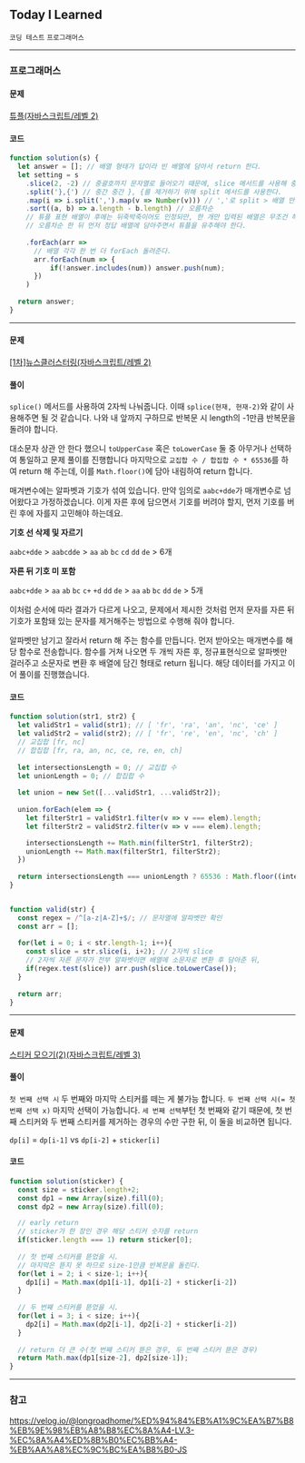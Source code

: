 ## Today I Learned

<code>코딩 테스트</code> <code>프로그래머스</code>

---

### 프로그래머스

#### 문제

[튜플(자바스크립트/레벨 2)](https://school.programmers.co.kr/learn/courses/30/lessons/43165)

#### 코드

```js
function solution(s) {
  let answer = []; // 배열 형태가 답이라 빈 배열에 담아서 return 한다.
  let setting = s
    .slice(2, -2) // 중괄호까지 문자열로 들어오기 때문에, slice 메서드를 사용해 중괄호를 제거하고,
    .split('},{') // 중간 중간 }, {를 제거하기 위해 split 메서드를 사용한다.
    .map(i => i.split(',').map(v => Number(v))) // ','로 split > 배열 만든 후 문자열 > 숫자로 형변환
    .sort((a, b) => a.length - b.length) // 오름차순
    // 튜플 표현 배열이 후에는 뒤죽박죽이어도 인정되만, 한 개만 입력된 배열은 무조건 해당 튜플의 첫 스타트이기 때문에,
    // 오름차순 한 뒤 먼저 정답 배열에 담아주면서 튜플을 유추해야 한다.
    
    .forEach(arr =>
      // 배열 각각 한 번 더 forEach 돌려준다.
      arr.forEach(num => {
          if(!answer.includes(num)) answer.push(num);
      })
    )
  
  return answer;
}
```

---

#### 문제

[[1차]뉴스클러스터링(자바스크립트/레벨 2)](https://school.programmers.co.kr/learn/courses/30/lessons/17677)

#### 풀이

<code>splice()</code> 메서드를 사용하여 2자씩 나눠줍니다.
이때 <code>splice(현재, 현재-2)</code>와 같이 사용해주면 될 것 같습니다.
나와 내 앞까지 구하므로 반복문 시 length의 -1만큼 반복문을 돌려야 합니다.

대소문자 상관 안 한다 했으니 <code>toUpperCase</code> 혹은 <code>toLowerCase</code> 둘 중 아무거나 선택하여 통일하고 문제 풀이를 진행합니다
마지막으로 <code>교집합 수 / 합집합 수 * 65536</code>를 하여 return 해 주는데, 이를 <code>Math.floor()</code>에 담아 내림하여 return 합니다.

매겨변수에는 알파벳과 기호가 섞여 있습니다. 만약 임의로 <code>aabc+dde</code>가 매개변수로 넘어왔다고 가정하겠습니다.
이게 자른 후에 담으면서 기호를 버려야 할지, 먼저 기호를 버린 후에 자를지 고민해야 하는데요.

**기호 선 삭제 및 자르기**

<code>aabc+dde</code> > <code>aabcdde</code> > <code>aa</code> <code>ab</code> <code>bc</code> <code>cd</code> <code>dd</code> <code>de</code> > 6개

**자른 뒤 기호 미 포함**

<code>aabc+dde</code> > <code>aa</code> <code>ab</code> <code>bc</code> <code>c+</code> <code>+d</code> <code>dd</code> <code>de</code> > <code>aa</code> <code>ab</code> <code>bc</code> <code>dd</code> <code>de</code> > 5개

이처럼 순서에 따라 결과가 다르게 나오고, 문제에서 제시한 것처럼 먼저 문자를 자른 뒤 기호가 포함돼 있는 문자를 제거해주는 방법으로 수행해 줘야 합니다.

알파벳만 남기고 잘라서 return 해 주는 함수를 만듭니다. 먼저 받아오는 매개변수를 해당 함수로 전송합니다. 함수를 거쳐 나오면 두 개씩 자른 후, 정규표현식으로 알파벳만 걸러주고 소문자로 변환 후 배열에 담긴 형태로 return 됩니다. 해당 데이터를 가지고 이어 풀이를 진행했습니다.

#### 코드

```js
function solution(str1, str2) {
  let validStr1 = valid(str1); // [ 'fr', 'ra', 'an', 'nc', 'ce' ]
  let validStr2 = valid(str2); // [ 'fr', 're', 'en', 'nc', 'ch' ]
  // 교집합 [fr, nc]
  // 합칩합 [fr, ra, an, nc, ce, re, en, ch]
  
  let intersectionsLength = 0; // 교집합 수
  let unionLength = 0; // 합집합 수
  
  let union = new Set([...validStr1, ...validStr2]);
  
  union.forEach(elem => {
    let filterStr1 = validStr1.filter(v => v === elem).length;
    let filterStr2 = validStr2.filter(v => v === elem).length;

    intersectionsLength += Math.min(filterStr1, filterStr2);
    unionLength += Math.max(filterStr1, filterStr2);
  })
  
  return intersectionsLength === unionLength ? 65536 : Math.floor((intersectionsLength/unionLength)*65536);
}


function valid(str) {
  const regex = /^[a-z|A-Z]+$/; // 문자열에 알파벳만 확인
  const arr = [];
  
  for(let i = 0; i < str.length-1; i++){
    const slice = str.slice(i, i+2); // 2자씩 slice
    // 2자씩 자른 문자가 전부 알파벳이면 배열에 소문자로 변환 후 담아준 뒤,
    if(regex.test(slice)) arr.push(slice.toLowerCase());
  }
  
  return arr;
}
```

---

#### 문제

[스티커 모으기(2)(자바스크립트/레벨 3)](https://school.programmers.co.kr/learn/courses/30/lessons/12971)

#### 풀이

<code>첫 번째 선택 시</code> 두 번째와 마지막 스티커를 떼는 게 불가능 합니다.
<code>두 번째 선택 시(= 첫 번째 선택 x)</code> 마지막 선택이 가능합니다.
<code>세 번째 선택</code>부턴 첫 번째와 같기 때문에, 첫 번째 스티커와 두 번째 스티커를 제거하는 경우의 수만 구한 뒤, 이 둘을 비교하면 됩니다.

<code>dp[i]</code> = <code>dp[i-1]</code> vs <code>dp[i-2]</code> + <code>sticker[i]</code>

#### 코드

```js
function solution(sticker) {
  const size = sticker.length+2;
  const dp1 = new Array(size).fill(0);
  const dp2 = new Array(size).fill(0);

  // early return
  // sticker가 한 장인 경우 해당 스티커 숫자를 return
  if(sticker.length === 1) return sticker[0];
  
  // 첫 번째 스티커를 뜯었을 시.
  // 마지막은 뜯지 못 하므로 size-1만큼 반복문을 돌린다.
  for(let i = 2; i < size-1; i++){
    dp1[i] = Math.max(dp1[i-1], dp1[i-2] + sticker[i-2])
  }
  
  // 두 번째 스티커를 뜯었을 시.
  for(let i = 3; i < size; i++){
    dp2[i] = Math.max(dp2[i-1], dp2[i-2] + sticker[i-2])
  }
  
  // return 더 큰 수(첫 번째 스티커 뜯은 경우, 두 번째 스티커 뜯은 경우)
  return Math.max(dp1[size-2], dp2[size-1]);
}
```

---

### 참고

https://velog.io/@longroadhome/%ED%94%84%EB%A1%9C%EA%B7%B8%EB%9E%98%EB%A8%B8%EC%8A%A4-LV.3-%EC%8A%A4%ED%8B%B0%EC%BB%A4-%EB%AA%A8%EC%9C%BC%EA%B8%B0-JS